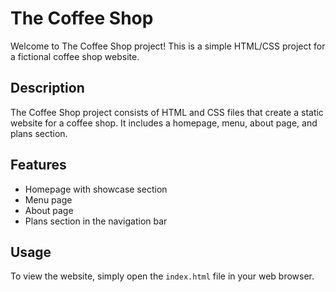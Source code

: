 # The Coffee Shop

Welcome to The Coffee Shop project! This is a simple HTML/CSS project for a fictional coffee shop website.

## Description

The Coffee Shop project consists of HTML and CSS files that create a static website for a coffee shop. It includes a homepage, menu, about page, and plans section.

## Features

- Homepage with showcase section
- Menu page
- About page
- Plans section in the navigation bar

## Usage

To view the website, simply open the `index.html` file in your web browser.
